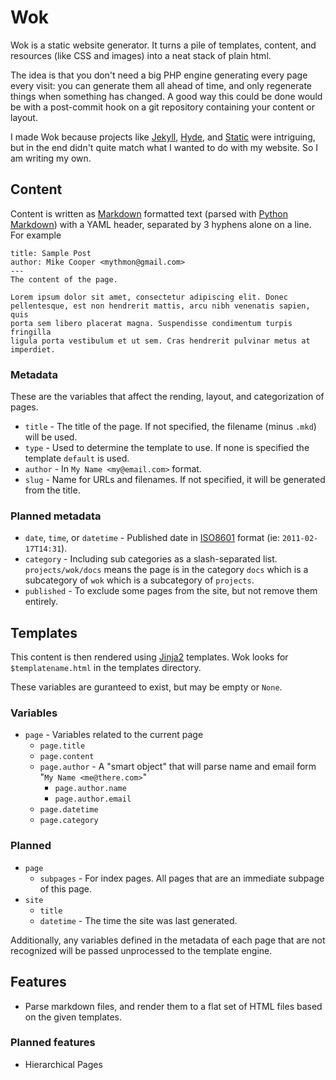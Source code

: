 Wok
===
Wok is a static website generator. It turns a pile of templates, content, and resources (like CSS and images) into a neat stack of plain html.

The idea is that you don't need a big PHP engine generating every page every visit: you can generate them all ahead of time, and only regenerate things when something has changed. A good way this could be done would be with a post-commit hook on a git repository containing your content or layout.

I made Wok because projects like [Jekyll][jekyll], [Hyde][hyde], and [Static][static] were intriguing, but in the end didn't quite match what I wanted to do with my website. So I am writing my own.

[jekyll]: https://github.com/mojombo/jekyll
[hyde]: https://github.com/lakshmivyas/hyde 
[static]: http://static.newqdev.com/ 

Content
-------
Content is written as [Markdown][mkd] formatted text (parsed with [Python Markdown][pymkd]) with a YAML header, separated by 3 hyphens alone on a line. For example

    title: Sample Post
    author: Mike Cooper <mythmon@gmail.com>
    ---
    The content of the page.

    Lorem ipsum dolor sit amet, consectetur adipiscing elit. Donec
    pellentesque, est non hendrerit mattis, arcu nibh venenatis sapien, quis
    porta sem libero placerat magna. Suspendisse condimentum turpis fringilla
    ligula porta vestibulum et ut sem. Cras hendrerit pulvinar metus at
    imperdiet.

### Metadata
These are the variables that affect the rending, layout, and categorization of pages.

 -  `title` - The title of the page. If not specified, the filename (minus `.mkd`) will be used.
 -  `type` - Used to determine the template to use. If none is specified the template `default` is used.
 -  `author` - In `My Name <my@email.com>` format.
 -  `slug` - Name for URLs and filenames. If not specified, it will be generated from the title.

### Planned metadata
 -  `date`, `time`, or `datetime` - Published date in [ISO8601][8601] format (ie: `2011-02-17T14:31`).
 -  `category` - Including sub categories as a slash-separated list. `projects/wok/docs` means the page is in the category `docs` which is a subcategory of `wok` which is a subcategory of `projects`.
 -  `published` - To exclude some pages from the site, but not remove them entirely.

[mkd]: http://daringfireball.net/projects/markdown/ 
[pymkd]: http://www.freewisdom.org/projects/python-markdown/
[8601]: http://en.wikipedia.org/wiki/ISO_8601

Templates
---------
This content is then rendered using [Jinja2][jinja] templates. Wok looks for `$templatename.html` in the templates directory.

These variables are guranteed to exist, but may be empty or `None`.

### Variables
-   `page` - Variables related to the current page
    -   `page.title`
    -   `page.content`
    -   `page.author` - A "smart object" that will parse name and email form "`My Name <me@there.com>`"
        -   `page.author.name`
        -   `page.author.email`
    -   `page.datetime`
    -   `page.category`

### Planned
-   `page`
    -   `subpages` - For index pages. All pages that are an immediate subpage of this page.
-   `site`
    -   `title`
    -   `datetime` - The time the site was last generated.

Additionally, any variables defined in the metadata of each page that are not recognized will be passed unprocessed to the template engine.

[jinja]: http://jinja.pocoo.org/

Features
--------
 -  Parse markdown files, and render them to a flat set of HTML files based on the given templates.

### Planned features
 -  Hierarchical Pages
